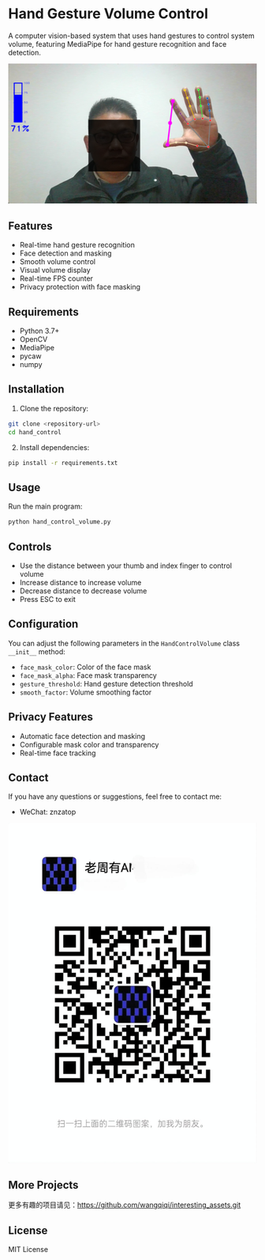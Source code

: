 # Hand Gesture Volume Control

A computer vision-based system that uses hand gestures to control system volume, featuring MediaPipe for hand gesture recognition and face detection.

![Hand Gesture Volume Control Demo](https://github.com/wangqiqi/interesting_assets/raw/main/images/hand_vol.png)

## Features

- Real-time hand gesture recognition
- Face detection and masking
- Smooth volume control
- Visual volume display
- Real-time FPS counter
- Privacy protection with face masking

## Requirements

- Python 3.7+
- OpenCV
- MediaPipe
- pycaw
- numpy

## Installation

1. Clone the repository:
```bash
git clone <repository-url>
cd hand_control
```

2. Install dependencies:
```bash
pip install -r requirements.txt
```

## Usage

Run the main program:
```bash
python hand_control_volume.py
```

## Controls

- Use the distance between your thumb and index finger to control volume
- Increase distance to increase volume
- Decrease distance to decrease volume
- Press ESC to exit

## Configuration

You can adjust the following parameters in the `HandControlVolume` class `__init__` method:

- `face_mask_color`: Color of the face mask
- `face_mask_alpha`: Face mask transparency
- `gesture_threshold`: Hand gesture detection threshold
- `smooth_factor`: Volume smoothing factor

## Privacy Features

- Automatic face detection and masking
- Configurable mask color and transparency
- Real-time face tracking

## Contact

If you have any questions or suggestions, feel free to contact me:

- WeChat: znzatop

![WeChat](https://github.com/wangqiqi/interesting_assets/raw/main/images/wechat.jpg)

## More Projects

更多有趣的项目请见：https://github.com/wangqiqi/interesting_assets.git

## License

MIT License 